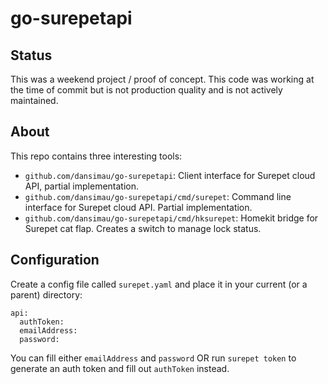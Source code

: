 # go-surepetapi

## Status

This was a weekend project / proof of concept. This code was working at the
time of commit but is not production quality and is not actively maintained.

## About

This repo contains three interesting tools:

* `github.com/dansimau/go-surepetapi`: Client interface for Surepet cloud API,
  partial implementation.
* `github.com/dansimau/go-surepetapi/cmd/surepet`: Command line interface for
  Surepet cloud API. Partial implementation.
* `github.com/dansimau/go-surepetapi/cmd/hksurepet`: Homekit bridge for Surepet
  cat flap. Creates a switch to manage lock status.

## Configuration

Create a config file called `surepet.yaml` and place it in your current (or a
parent) directory:

```lang=yaml
api:
  authToken:
  emailAddress:
  password:
```

You can fill either `emailAddress` and `password` OR run `surepet token` to
generate an auth token and fill out `authToken` instead.
